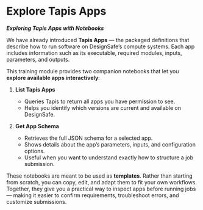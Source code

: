 # Explore Tapis Apps
***Exploring Tapis Apps with Notebooks***

We have already introduced **Tapis Apps** — the packaged definitions that describe how to run software on DesignSafe’s compute systems. Each app includes information such as its executable, required modules, inputs, parameters, and outputs.

This training module provides two companion notebooks that let you **explore available apps interactively**:

1. **List Tapis Apps**

   * Queries Tapis to return all apps you have permission to see.
   * Helps you identify which versions are current and available on DesignSafe.

2. **Get App Schema**

   * Retrieves the full JSON schema for a selected app.
   * Shows details about the app’s parameters, inputs, and configuration options.
   * Useful when you want to understand exactly how to structure a job submission.

These notebooks are meant to be used as **templates**. Rather than starting from scratch, you can copy, edit, and adapt them to fit your own workflows. Together, they give you a practical way to inspect apps before running jobs — making it easier to confirm requirements, troubleshoot errors, and customize submissions.
